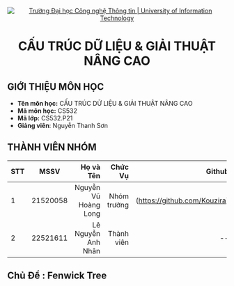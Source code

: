 <!-- Banner -->
<p align='center'>
  <a href=https://www.uit.edu.vn/" title="Trường Đại học Công nghệ Thông tin" style="border: none;">
     <img src="https://i.imgur.com/WmMnSRt.png" alt="Trường Đại học Công nghệ Thông tin | University of Information Technology">
  </a>
</p>

<h1 align="center"><b>CẤU TRÚC DỮ LIỆU & GIẢI THUẬT NÂNG CAO</b></h>

## GIỚI THIỆU MÔN HỌC
* **Tên môn học:** CẤU TRÚC DỮ LIỆU & GIẢI THUẬT NÂNG CAO
* **Mã môn học:** CS532
* **Mã lớp:** CS532.P21
* **Giảng viên**: Nguyễn Thanh Sơn

## THÀNH VIÊN NHÓM
|STT| MSSV      | Họ và Tên       |Chức Vụ    | Github                                                  | Email                   |
|---|:---------:| ---------------:|----------:|--------------------------------------------------------:|-------------------------:
| 1 | 21520058  | Nguyễn Vũ Hoàng Long |Nhóm trưởng| (https://github.com/Kouzira) | 21520058@gm.uit.edu.vn |
| 2 | 22521611 | Lê Nguyễn Anh Nhân |Thành viên| -- | 22520998@gm.uit.edu.vn | 

## Chủ Đề : Fenwick Tree

